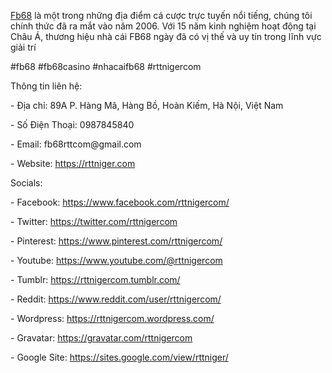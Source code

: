 <p><a href="https://rttniger.com">Fb68</a> là một trong những địa điểm cá cược trực tuyến nổi tiếng, chúng tôi chính thức đã ra mắt vào năm 2006. Với 15 năm kinh nghiệm hoạt động tại Châu Á, thương hiệu nhà cái FB68 ngày đã có vị thế và uy tín trong lĩnh vực giải trí<p>
<p>#fb68 #fb68casino #nhacaifb68 #rttnigercom<p>
<p>Thông tin liên hệ:<p>
<p>- Địa chỉ: 89A P. Hàng Mã, Hàng Bồ, Hoàn Kiếm, Hà Nội, Việt Nam<p>
<p>- Số Điện Thoại: 0987845840<p>
<p>- Email: fb68rttcom@gmail.com<p>
<p>- Website: <a href="https://rttniger.com">https://rttniger.com</a><p>
<p>Socials:<p>
<p>- Facebook: <a href="https://www.facebook.com/rttnigercom/">https://www.facebook.com/rttnigercom/</a><p>
<p>- Twitter: <a href="https://twitter.com/rttnigercom">https://twitter.com/rttnigercom</a><p>
<p>- Pinterest: <a href="https://www.pinterest.com/rttnigercom/">https://www.pinterest.com/rttnigercom/</a><p>
<p>- Youtube: <a href="https://www.youtube.com/@rttnigercom">https://www.youtube.com/@rttnigercom</a><p>
<p>- Tumblr: <a href="https://rttnigercom.tumblr.com/">https://rttnigercom.tumblr.com/</a><p>
<p>- Reddit: <a href="https://www.reddit.com/user/rttnigercom/">https://www.reddit.com/user/rttnigercom/</a><p>
<p>- Wordpress: <a href="https://rttnigercom.wordpress.com/">https://rttnigercom.wordpress.com/</a><p>
<p>- Gravatar: <a href="https://gravatar.com/rttnigercom">https://gravatar.com/rttnigercom</a><p>
<p>- Google Site: <a href="https://sites.google.com/view/rttniger/">https://sites.google.com/view/rttniger/</a><p>